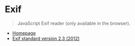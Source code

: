 # Exif

> JavaScript Exif reader (only available in the browser).

- [Homepage](http://fengyuanchen.github.io/exif)
- [Exif standard version 2.3 (2012)](http://www.cipa.jp/std/documents/e/DC-008-2012_E.pdf)
